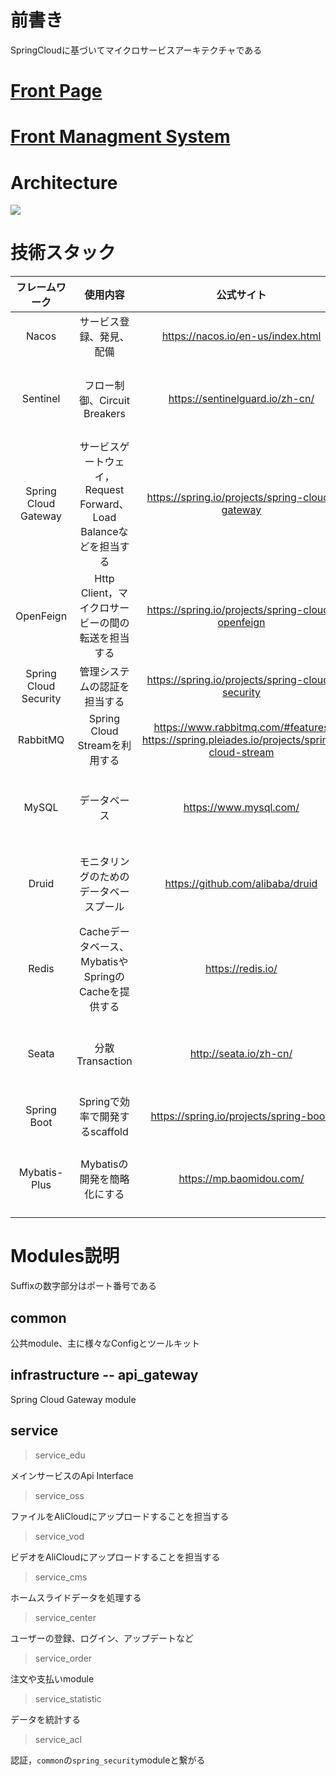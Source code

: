 

# 前書き

SpringCloudに基づいてマイクロサービスアーキテクチャである

# [Front Page](https://github.com/andochiwa/Online-Education-Frontend-web)

# [Front Managment System](https://github.com/andochiwa/Online-Education-Frontend-admin)

# Architecture

![](https://raw.githubusercontent.com/andochiwa/Online-Education-Backend/master/image/architect.png)

# 技術スタック

|    フレームワーク     |                           使用内容                           |                          公式サイト                          |           備考            |
| :-------------------: | :----------------------------------------------------------: | :----------------------------------------------------------: | :-----------------------: |
|         Nacos         |                   サービス登録、発見、配備                   |              https://nacos.io/en-us/index.html               |                           |
|       Sentinel        |                 フロー制御、Circuit Breakers                 |               https://sentinelguard.io/zh-cn/                | Nacosに配備する必要がある |
| Spring Cloud Gateway  | サービスゲートウェイ，Request Forward、Load Balanceなどを担当する |       https://spring.io/projects/spring-cloud-gateway        |                           |
|       OpenFeign       |      Http Client，マイクロサービーの間の転送を担当する       |      https://spring.io/projects/spring-cloud-openfeign       |                           |
| Spring Cloud Security |                 管理システムの認証を担当する                 |       https://spring.io/projects/spring-cloud-security       |                           |
|       RabbitMQ        |                Spring Cloud Streamを利用する                 | https://www.rabbitmq.com/#features<br />https://spring.pleiades.io/projects/spring-cloud-stream |                           |
|         MySQL         |                         データベース                         |                    https://www.mysql.com/                    | Nacosに配備する必要がある |
|         Druid         |            モニタリングのためのデータベースプール            |               https://github.com/alibaba/druid               | Nacosに配備する必要がある |
|         Redis         |     Cacheデータベース、MybatisやSpringのCacheを提供する      |                      https://redis.io/                       | Nacosに配備する必要がある |
|         Seata         |                       分散Transaction                        |                    http://seata.io/zh-cn/                    | Nacosに配備する必要がある |
|      Spring Boot      |                Springで効率で開発するscaffold                |           https://spring.io/projects/spring-boot/            |                           |
|     Mybatis-Plus      |                 Mybatisの開発を簡略化にする                  |                   https://mp.baomidou.com/                   | Nacosに配備する必要がある |

# Modules説明

Suffixの数字部分はポート番号である

## common

公共module、主に様々なConfigとツールキット

## infrastructure -- api_gateway

Spring Cloud Gateway module

## service

> service_edu

メインサービスのApi Interface

> service_oss

ファイルをAliCloudにアップロードすることを担当する

> service_vod

ビデオをAliCloudにアップロードすることを担当する

> service_cms

ホームスライドデータを処理する

> service_center

ユーザーの登録、ログイン、アップデートなど

> service_order

注文や支払いmodule

> service_statistic

データを統計する

> service_acl

認証，`common`の`spring_security`moduleと繋がる